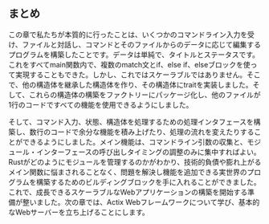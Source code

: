 ## まとめ

この章で私たちが本質的に行ったことは、いくつかのコマンドライン入力を受け、ファイルと対話し、コマンドとそのファイルからのデータに応じて編集するプログラムを構築したことです。データは単純で、タイトルとステータスです。これをすべてmain関数内で、複数のmatch文とif、else if、elseブロックを使って実現することもできた。しかし、これではスケーラブルではありません。そこで、他の構造体を継承した構造体を作り、その構造体にtraitを実装しました。そして、これらの構造体の構築をファクトリーにパッケージ化し、他のファイルが1行のコードですべての機能を使用できるようにしました。

そして、コマンド入力、状態、構造体を処理するための処理インタフェースを構築し、数行のコードで余分な機能を積み上げたり、処理の流れを変えたりすることができるようにしました。メイン機能は、コマンドライン引数の収集と、モジュール・インターフェースの呼び出しタイミングの調整のみに集中すればよい。Rustがどのようにモジュールを管理するのかがわかり、技術的負債や膨れ上がるメイン関数に悩まされることなく、問題を解決し機能を追加できる実世界のプログラムを構築するためのビルディングブロックを手に入れることができました。これで、成長できるスケーラブルなWebアプリケーションの構築を開始する準備が整いました。次の章では、Actix Webフレームワークについて学び、基本的なWebサーバーを立ち上げることにします。
